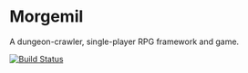 # Morgemil

A dungeon-crawler, single-player RPG framework and game.

[![Build Status](https://dev.azure.com/morgemil/Game/_apis/build/status/DanielOliver.Morgemil?branchName=master)](https://dev.azure.com/morgemil/Game/_build/latest?definitionId=1&branchName=master)

